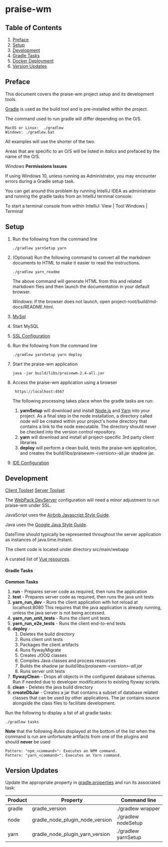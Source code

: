 # praise-wm

## Table of Contents

1.  [Preface](#preface)
1.  [Setup](#setup)
1.  [Development](#development)
1.  [Gradle Tasks](#gradle-tasks)
1.  [Docker Deployment](docs/docker.md)
1.  [Version Updates](#version-updates)

## Preface
This document covers the praise-wm project setup and its development tools.

[Gradle][] is used as the build tool and is pre-installed within the project.

The command used to run gradle will differ depending on the O/S.

    MacOS or Linux:  ./gradlew
    Windows: ./gradlew.bat

All examples will use the shorter of the two.

Areas that are specific to an O/S will be listed in *italics* and prefaced by the name of the O/S.

*Windows*  **Permissions Issues**

If using Windows 10, unless running as Administrator, you may encounter errors during a Gradle setup task.

You can get around this problem by running IntelliJ IDEA as administrator and running the gradle tasks from an IntelliJ terminal console:

To start a terminal console from within IntelliJ: View | Tool Windows | Terminal


## Setup

1.  Run the following from the command line

        ./gradlew yarnSetup yarn

1.  (Optional) Run the following command to convert all the markdown documents to HTML to make it easier to read the instructions.

        ./gradlew yarn_readme

    The above command will generate HTML from this and related markdown files and then launch the documentation in your default browser.

    *Windows*: If the browser does not launch, open project-root/build/md-docs/README.html.


1. [MySql](docs/mysql.md)
1. Start MySQL
1. [SSL Configuration](docs/ssl.md)
1.  Run the following from the command line

        ./gradlew yarnSetup yarn deploy
1.  Start the praise-wm application

        java -jar build/libs/praisewm-2.4-all.jar

1. Access the praise-wm application using a browser

        https://localhost:4567

    The following processing takes place when the gradle tasks are run:

    1. **yarnSetup** will download and install [Node.js](https://nodejs.org/en/) and [Yarn](https://yarnpkg.com/en/) into your project. As a final step in the node installation, a directory called *node* will be created within your project's home directory that contains a link to the node executable. The directory should never be checked into the version control repository.
    1. **yarn** will download and install all project-specific 3rd party client libraries
    1. **deploy** will perform a clean build, tests the praise-wm application, and creates the build/libs/praisewm-\<version\>-all.jar shadow jar.

1. [IDE Configuration](docs/IntelliJ_IDEA.md)

## Development
[Client Toolset](docs/client_toolset.md)
[Server Toolset](docs/server_toolset.md)

The [WebPack DevServer](docs/webpack_dev_server.md) configuration will need a minor adjustment to run praise-wm under SSL.

JavaScript uses the [Airbnb Javascript Style Guide][].

Java uses the [Google Java Style Guide][].

DateTime should typically be represented throughout the server application as instances of java.time.Instant.

The client code is located under directory src/main/webapp

A curated list of [Vue resources][].

#### Gradle Tasks

**Common Tasks**

1. **run** - Prepares server code as required, then runs the application
1. **test** - Prepares server code as required, then runs the java unit tests
1. **yarn_run_dev** -  Runs the client application with hot reload at localhost:8080
    This requires that the java application is already running, unless the java server is not being accessed.
1. **yarn_run_unit_tests** - Runs the client unit tests
1. **yarn_run_e2e_tests** - Runs the client end-to-end tests
1.  **deploy** -
    1. Deletes the build directory
    1. Runs client unit tests
    1. Packages the client artifacts
    1. Runs flywayMigrate
    1. Creates JOOQ classes
    1. Compiles Java classes and process resources
    1. Builds the shadow jar *build/libs/praisewm-\<version\>-all.jar*
    1. Runs server unit tests
1. **flywayClean** - Drops all objects in the configured database schemas. Run if needed due to developer modifications to existing flyway scripts.
1. **clean** - Deletes the java build directory
1. **createDbJar** - Creates a jar that contains a subset of database related classes that can be used by other applications. The jar contains source alongside the class files to facilitate development.

Run the following to display a list of all gradle tasks:

    ./gradlew tasks

 **Note** that the following *Rules* displayed at the bottom of the list when the command is run are unfortunate artifacts from one of the plugins and should **never** be used

    Pattern: "npm_<command>": Executes an NPM command.
    Pattern: "yarn_<command>": Executes an Yarn command.

## Version Updates

 Update the appropriate property in [gradle.properties][] and run its associated task:

| Product | Property  | Command line |
| -------- | ---------- | --------- |
| gradle   | gradle_version | ./gradlew wrapper |
| node     | gradle_node_plugin_node_version | ./gradlew nodeSetup |
| yarn     | gradle_node_plugin_yarn_version | ./gradlew yarnSetup |

[Gradle]: https://gradle.org/
[Airbnb Javascript Style Guide]: https://github.com/airbnb/javascript
[Google Java Style Guide]: https://google.github.io/styleguide/javaguide.html
[Vue resources]: https://github.com/vuejs/awesome-vue
[gradle.properties]: ./gradle.properties

